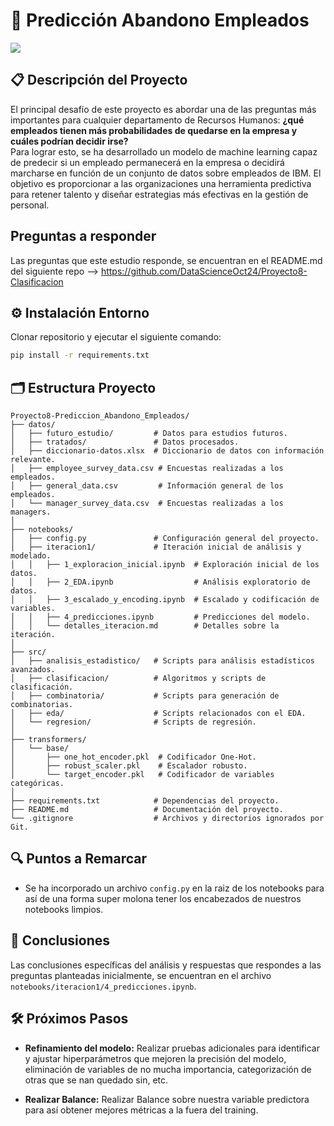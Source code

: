 
# 🔮 Predicción Abandono Empleados

<img src="https://2pblsgi9dvrv.b-cdn.net/w_1674,h_810/3d7dsjcota06-blog-employee-engagement.webp">

## 📋 Descripción del Proyecto

El principal desafío de este proyecto es abordar una de las preguntas más importantes para cualquier departamento de Recursos Humanos: **¿qué empleados tienen más probabilidades de quedarse en la empresa y cuáles podrían decidir irse?**  
Para lograr esto, se ha desarrollado un modelo de machine learning capaz de predecir si un empleado permanecerá en la empresa o decidirá marcharse en función de un conjunto de datos sobre empleados de IBM. El objetivo es proporcionar a las organizaciones una herramienta predictiva para retener talento y diseñar estrategias más efectivas en la gestión de personal.

## Preguntas a responder

Las preguntas que este estudio responde, se encuentran en el README.md del siguiente repo --> https://github.com/DataScienceOct24/Proyecto8-Clasificacion

## ⚙️ Instalación Entorno

Clonar repositorio y ejecutar el siguiente comando:

```bash
pip install -r requirements.txt
```

## 🗂️ Estructura Proyecto

```
Proyecto8-Prediccion_Abandono_Empleados/
├── datos/
│   ├── futuro_estudio/         # Datos para estudios futuros.
│   ├── tratados/               # Datos procesados.
│   ├── diccionario-datos.xlsx  # Diccionario de datos con información relevante.
│   ├── employee_survey_data.csv # Encuestas realizadas a los empleados.
│   ├── general_data.csv         # Información general de los empleados.
│   └── manager_survey_data.csv  # Encuestas realizadas a los managers.
│
├── notebooks/
│   ├── config.py               # Configuración general del proyecto.
│   ├── iteracion1/             # Iteración inicial de análisis y modelado.
│   │   ├── 1_exploracion_inicial.ipynb  # Exploración inicial de los datos.
│   │   ├── 2_EDA.ipynb                  # Análisis exploratorio de datos.
│   │   ├── 3_escalado_y_encoding.ipynb  # Escalado y codificación de variables.
│   │   ├── 4_predicciones.ipynb         # Predicciones del modelo.
│   │   └── detalles_iteracion.md        # Detalles sobre la iteración.
│
├── src/
│   ├── analisis_estadistico/   # Scripts para análisis estadísticos avanzados.
│   ├── clasificacion/          # Algoritmos y scripts de clasificación.
│   ├── combinatoria/           # Scripts para generación de combinatorias.
│   ├── eda/                    # Scripts relacionados con el EDA.
│   └── regresion/              # Scripts de regresión.
│
├── transformers/
│   └── base/
│       ├── one_hot_encoder.pkl  # Codificador One-Hot.
│       ├── robust_scaler.pkl    # Escalador robusto.
│       └── target_encoder.pkl   # Codificador de variables categóricas.
│
├── requirements.txt            # Dependencias del proyecto.
├── README.md                   # Documentación del proyecto.
└── .gitignore                  # Archivos y directorios ignorados por Git.

```

## 🔍 Puntos a Remarcar

- Se ha incorporado un archivo ```config.py``` en la raiz de los notebooks para así de una forma super molona tener los encabezados de nuestros notebooks limpios.

## 🧾 Conclusiones

Las conclusiones específicas del análisis y respuestas que respondes a las preguntas planteadas inicialmente, se encuentran en el archivo `notebooks/iteracion1/4_predicciones.ipynb`.

## 🛠️ Próximos Pasos

- **Refinamiento del modelo:** Realizar pruebas adicionales para identificar y ajustar hiperparámetros que mejoren la precisión del modelo, eliminación de variables de no mucha importancia, categorización de otras que se nan quedado sin, etc.

- **Realizar Balance:** Realizar Balance sobre nuestra variable predictora para así obtener mejores métricas a la fuera del training.